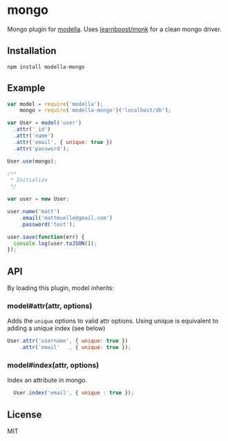 # mongo

Mongo plugin for [modella](https://github.com/modella/modella). Uses [learnboost/monk](https://github.com/learnboost/monk) for a clean mongo driver.

## Installation

    npm install modella-mongo

## Example

```js
var model = require('modella');
    mongo = require('modella-mongo')('localhost/db');

var User = model('user')
  .attr('_id')
  .attr('name')
  .attr('email', { unique: true })
  .attr('password');

User.use(mongo);

/**
 * Initialize
 */

var user = new User;

user.name('matt')
    .email('mattmuelle@gmail.com')
    .password('test');

user.save(function(err) {
  console.log(user.toJSON());
});
```

## API

By loading this plugin, model inherits:


### model#attr(attr, options)

Adds the `unique` options to valid attr options. Using unique is equivalent to
adding a unique index (see below)

```js
User.attr('username', { unique: true })
    .attr('email'   , { unique: true });
```

### model#index(attr, options)

Index an attribute in mongo.

```js
  User.index('email', { unique : true });
```

## License

MIT
